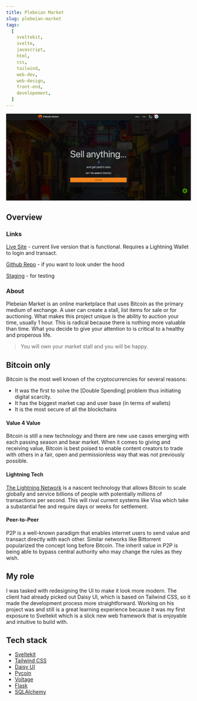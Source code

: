 ```yaml
---
title: Plebeian Market
slug: plebeian-market
tags:
  [
    sveltekit,
    svelte,
    javascript,
    html,
    css,
    tailwind,
    web-dev,
    web-design,
    front-end,
    developement,
  ]
---
```


![Plebeian Market hero](./img/plebeian/pleb-hero.png)

## Overview

### Links

[Live Site](https://plebian.market) - current live version that is functional. Requires a Lightning Wallet to login and transact.

[Github Repo](https://github.com/PlebeianTech/plebeian-market) - if you want to look under the hood

[Staging](https://staging.plebeian.market) - for testing

### About

Plebeian Market is an online marketplace that uses Bitcoin as the primary medium of exchange. A user can create a stall, list items for sale or for auctioning. What makes this project unique is the ability to auction your time, usually 1 hour. This is radical because there is nothing more valuable than time. What you decide to give your attention to is critical to a healthy and properous life.

> You will own your market stall and you will be happy.

## Bitcoin only

Bitcoin is the most well known of the cryptocurrencies for several reasons:

- It was the first to solve the [Double Spending] problem thus initiating digital scarcity.
- It has the biggest market cap and user base (in terms of wallets)
- It is the most secure of all the blockchains

#### Value 4 Value

Bitcoin is still a new technology and there are new use cases emerging with each passing season and bear market. When it comes to giving and receiving value, Bitcoin is best poised to enable content creators to trade with others in a fair, open and permissionless way that was not previously possible.

#### Lightning Tech

[The Lightning Network](https://en.wikipedia.org/wiki/Lightning_Network) is a nascent technology that allows Bitcoin to scale globally and service billions of people with potentially millions of transactions per second. This will rival current systems like Visa which take a substantial fee and require days or weeks for settlement.

#### Peer-to-Peer

P2P is a well-known paradigm that enables internet users to send value and transact directly with each other. Similar networks like Bittorrent popularized the concept long before Bitcoin. The inherit value in P2P is being able to bypass central authority who may change the rules as they wish.

## My role

I was tasked with redesigning the UI to make it look more modern. The client had already picked out Daisy UI, which is based on Tailwind CSS, so it made the development process more straightforward. Working on his project was and still is a great learning experience because it was my first exposure to Sveltekit which is a slick new web framework that is enjoyable and intuitive to build with.

## Tech stack

- [Sveltekit](https://kit.svelte.dev/)
- [Tailwind CSS](https://tailwindcss.com/)
- [Daisy UI](https://daisyui.com/)
- [Pycoin](https://github.com/richardkiss/pycoin)
- [Voltage](https://voltage.cloud/)
- [Flask](https://flask.palletsprojects.com/en/2.2.x/)
- [SQLAlchemy](https://www.sqlalchemy.org/)
